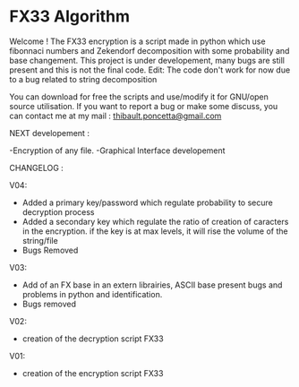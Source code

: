 # FX33 Algorithm
Welcome ! 
The FX33 encryption is a script made in python which use fibonnaci numbers and Zekendorf decomposition with some probability and base changement. 
This project is under developement, many bugs are still present and this is not the final code. 
Edit: The code don't work for now due to a bug related to string decomposition

You can download for free the scripts and use/modify it for GNU/open source utilisation.
If you want to report a bug or make some discuss, you can contact me at my mail : thibault.poncetta@gmail.com

NEXT developement : 

-Encryption of any file.
-Graphical Interface developement

CHANGELOG :

V04:
- Added a primary key/password which regulate probability to secure decryption process
- Added a secondary key which regulate the ratio of creation of caracters in the encryption. if the key is at max levels, it will rise the volume of the string/file 
- Bugs Removed 

V03:
- Add of an FX base in an extern librairies, ASCII base present bugs and problems in python and identification.
- Bugs removed

V02:
- creation of the decryption script FX33

V01:
- creation of the encryption script FX33
